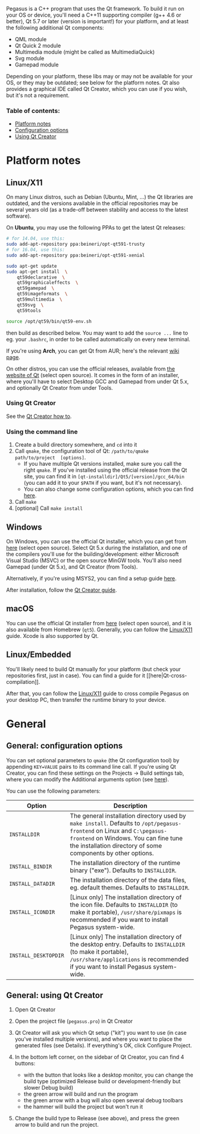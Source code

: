 Pegasus is a C++ program that uses the Qt framework. To build it run on your OS or device, you'll need a C++11 supporting compiler (g++ 4.6 or better), Qt 5.7 or later (version is important!) for your platform, and at least the following additional Qt components:

- QML module
- Qt Quick 2 module
- Multimedia module (might be called as MultimediaQuick)
- Svg module
- Gamepad module

Depending on your platform, these libs may or may not be available for your OS, or they may be outdated; see below for the platform notes. Qt also provides a graphical IDE called Qt Creator, which you can use if you wish, but it's not a requirement.

### Table of contents:
- [Platform notes](#platform-notes)
- [Configuration options](#general-configuration-options)
- [Using Qt Creator](#general-using-qt-creator)

# Platform notes

## Linux/X11

On many Linux distros, such as Debian (Ubuntu, Mint, ...) the Qt libraries are outdated, and the versions available in the official repositories may be several years old (as a trade-off between stability and access to the latest software).

On **Ubuntu**, you may use the following PPAs to get the latest Qt releases:

```sh
# for 14.04, use this:
sudo add-apt-repository ppa:beineri/opt-qt591-trusty
# for 16.04, use this:
sudo add-apt-repository ppa:beineri/opt-qt591-xenial

sudo apt-get update
sudo apt-get install  \
    qt59declarative  \
    qt59graphicaleffects  \
    qt59gamepad  \
    qt59imageformats  \
    qt59multimedia  \
    qt59svg  \
    qt59tools

source /opt/qt59/bin/qt59-env.sh
```

then build as described below. You may want to add the `source ...` line to eg. your `.bashrc`, in order to be called automatically on every new terminal.

If you're using **Arch**, you can get Qt from AUR; here's the relevant [wiki page](https://wiki.archlinux.org/index.php/qt#Installation).

On other distros, you can use the official releases, available from [the website of Qt](https://info.qt.io/download-qt-for-application-development) (select open source). It comes in the form of an installer, where you'll have to select Desktop GCC and Gamepad from under Qt 5.x, and optionally Qt Creator from under Tools.

### Using Qt Creator

See the [Qt Creator how to](#general-using-qt-creator).

### Using the command line

1. Create a build directory somewhere, and `cd` into it
2. Call `qmake`, the configuration tool of Qt: `/path/to/qmake  path/to/project  [options]`.
    - If you have multiple Qt versions installed, make sure you call the right `qmake`. If you've installed using the official release from the Qt site, you can find it in `[qt-installdir]/Qt5/[version]/gcc_64/bin` (you can add it to your `$PATH` if you want, but it's not necessary).
    - You can also change some configuration options, which you can find [here](#general-configuration-options).
3. Call `make`
4. [optional] Call `make install`

## Windows

On Windows, you can use the official Qt installer, which you can get from [here](https://info.qt.io/download-qt-for-application-development) (select open source). Select Qt 5.x during the installation, and one of the compilers you'll use for the building/development: either Microsoft Visual Studio (MSVC) or the open source MinGW tools. You'll also need Gamepad (under Qt 5.x), and Qt Creator (from Tools).

Alternatively, if you're using MSYS2, you can find a setup guide [here](https://wiki.qt.io/MSYS2).

After installation, follow the [Qt Creator guide](#general-using-qt-creator).

## macOS

You can use the official Qt installer from [here](https://info.qt.io/download-qt-for-application-development) (select open source), and it is also available from Homebrew (`qt5`). Generally, you can follow the [Linux/X11](#linuxx11) guide. Xcode is also supported by Qt.

## Linux/Embedded

You'll likely need to build Qt manually for your platform (but check your repositories first, just in case). You can find a guide for it [[here|Qt-cross-compilation]].

After that, you can follow the [Linux/X11](#linuxx11) guide to cross compile Pegasus on your desktop PC, then transfer the runtime binary to your device.

# General

## General: configuration options

You can set optional parameters to `qmake` (the Qt configuration tool) by appending `KEY=VALUE` pairs to its command line call. If you're using Qt Creator, you can find these settings on the Projects -> Build settings tab, where you can modify the Additional arguments option (see [here](https://doc.qt.io/qtcreator/creator-build-settings.html#build-steps)).

You can use the following parameters:

Option | Description
---|---
`INSTALLDIR` | The general installation directory used by `make install`. Defaults to `/opt/pegasus-frontend` on Linux and `C:\pegasus-frontend` on Windows. You can fine tune the installation directory of some components by other options.
`INSTALL_BINDIR` | The installation directory of the runtime binary ("exe"). Defaults to `INSTALLDIR`.
`INSTALL_DATADIR` | The installation directory of the data files, eg. default themes. Defaults to `INSTALLDIR`.
`INSTALL_ICONDIR` | [Linux only] The installation directory of the icon file. Defaults to `INSTALLDIR` (to make it portable), `/usr/share/pixmaps` is recommended if you want to install Pegasus system-wide.
`INSTALL_DESKTOPDIR` | [Linux only] The installation directory of the desktop entry. Defaults to `INSTALLDIR` (to make it portable), `/usr/share/applications` is recommended if you want to install Pegasus system-wide.

## General: using Qt Creator

1. Open Qt Creator
2. Open the project file (`pegasus.pro`) in Qt Creator
3. Qt Creator will ask you which Qt setup ("kit") you want to use (in case you've installed multiple versions), and where you want to place the generated files (see Details). If everything's OK, click Configure Project.
4. In the bottom left corner, on the sidebar of Qt Creator, you can find 4 buttons:

    - with the button that looks like a desktop monitor, you can change the build type (optimized Release build or development-friendly but slower Debug build)
    - the green arrow will build and run the program
    - the green arrow with a bug will also open several debug toolbars
    - the hammer will build the project but won't run it

5. Change the build type to Release (see above), and press the green arrow to build and run the project.
